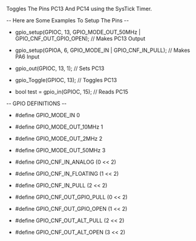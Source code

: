 Toggles The Pins PC13 And PC14 using the SysTick Timer.

-- Here are Some Examples To Setup The Pins --

* gpio_setup(GPIOC, 13, GPIO_MODE_OUT_50MHz | GPIO_CNF_OUT_GPIO_OPEN);		// Makes PC13 Output

* gpio_setup(GPIOA, 6, GPIO_MODE_IN | GPIO_CNF_IN_PULL);			// Makes PA6  Input 

* gpio_out(GPIOC, 13, 1);					// Sets PC13

* gpio_Toggle(GPIOC, 13);					// Toggles PC13

* bool test = gpio_in(GPIOC, 15);				// Reads PC15
	


--  GPIO  DEFINITIONS --

* #define GPIO_MODE_IN		0
* #define GPIO_MODE_OUT_10MHz	1
* #define GPIO_MODE_OUT_2MHz	2
* #define GPIO_MODE_OUT_50MHz	3

* #define GPIO_CNF_IN_ANALOG	(0 << 2)
* #define GPIO_CNF_IN_FLOATING	(1 << 2)
* #define GPIO_CNF_IN_PULL	(2 << 2)
* #define GPIO_CNF_OUT_GPIO_PULL	(0 << 2)
* #define GPIO_CNF_OUT_GPIO_OPEN	(1 << 2)
* #define GPIO_CNF_OUT_ALT_PULL		(2 << 2)
* #define GPIO_CNF_OUT_ALT_OPEN		(3 << 2)
